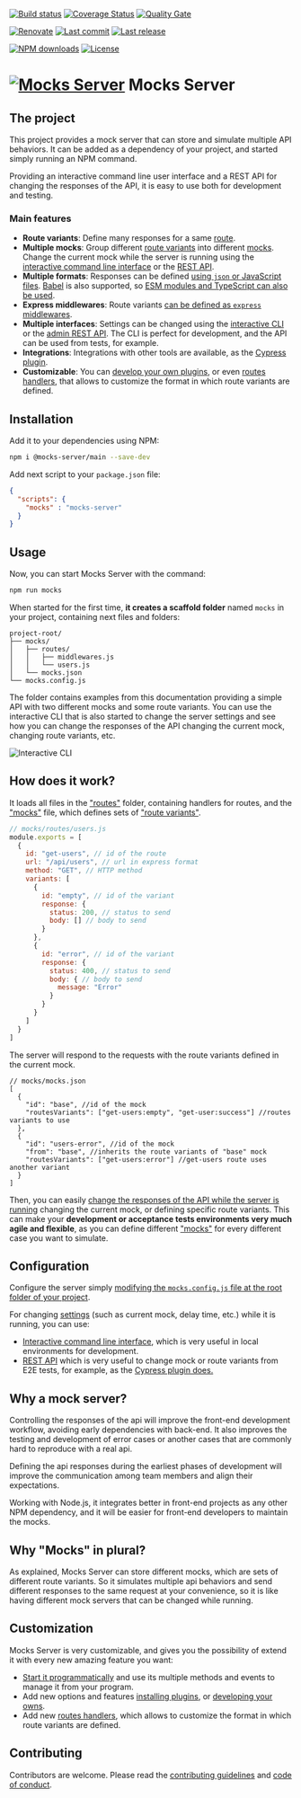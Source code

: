 [![Build status][build-image]][build-url] [![Coverage Status][coveralls-image]][coveralls-url] [![Quality Gate][quality-gate-image]][quality-gate-url]

[![Renovate](https://img.shields.io/badge/renovate-enabled-brightgreen.svg)](https://renovatebot.com) [![Last commit][last-commit-image]][last-commit-url] [![Last release][release-image]][release-url] 

[![NPM downloads][npm-downloads-image]][npm-downloads-url] [![License][license-image]][license-url]

# [![Mocks Server][logo-url]][website-url] Mocks Server

## The project

This project provides a mock server that can store and simulate multiple API behaviors. It can be added as a dependency of your project, and started simply running an NPM command.

Providing an interactive command line user interface and a REST API for changing the responses of the API, it is easy to use both for development and testing.

### Main features

* __Route variants__: Define many responses for a same [route](https://www.mocks-server.org/docs/get-started-routes).
* __Multiple mocks__: Group different [route variants](https://www.mocks-server.org/docs/get-started-routes) into different [mocks](https://www.mocks-server.org/docs/get-started-mocks). Change the current mock while the server is running using the [interactive command line interface](https://www.mocks-server.org/docs/plugins-inquirer-cli) or the [REST API](https://www.mocks-server.org/docs/plugins-admin-api).
* __Multiple formats__: Responses can be defined [using `json` or JavaScript files](https://www.mocks-server.org/docs/guides-organizing-files). [Babel](https://babeljs.io/) is also supported, so [ESM modules and TypeScript can also be used](https://www.mocks-server.org/docs/guides-using-babel).
* __Express middlewares__: Route variants [can be defined as `express` middlewares](https://www.mocks-server.org/docs/guides-using-middlewares).
* __Multiple interfaces__: Settings can be changed using the [interactive CLI](https://www.mocks-server.org/docs/plugins-inquirer-cli) or the [admin REST API](https://www.mocks-server.org/docs/plugins-admin-api). The CLI is perfect for development, and the API can be used from tests, for example.
* __Integrations__: Integrations with other tools are available, as the [Cypress plugin](https://www.mocks-server.org/docs/integrations-cypress).
* __Customizable__: You can [develop your own plugins](https://www.mocks-server.org/docs/plugins-developing-plugins), or even [routes handlers](https://www.mocks-server.org/docs/api-routes-handler), that allows to customize the format in which route variants are defined.

## Installation

Add it to your dependencies using NPM:

```bash
npm i @mocks-server/main --save-dev
```

Add next script to your `package.json` file:

```json
{
  "scripts": {
    "mocks" : "mocks-server"
  }
}
```

## Usage

Now, you can start Mocks Server with the command:

```bash
npm run mocks
```

When started for the first time, __it creates a scaffold folder__ named `mocks` in your project, containing next files and folders:

```
project-root/
├── mocks/
│   ├── routes/
│   │   ├── middlewares.js
│   │   └── users.js
│   └── mocks.json
└── mocks.config.js
```

The folder contains examples from this documentation providing a simple API with two different mocks and some route variants. You can use the interactive CLI that is also started to change the server settings and see how you can change the responses of the API changing the current mock, changing route variants, etc.

![Interactive CLI][inquirer-cli-image]

## How does it work?

It loads all files in the ["routes"](https://www.mocks-server.org/docs/get-started-routes) folder, containing handlers for routes, and the ["mocks"](https://www.mocks-server.org/docs/get-started-mocks) file, which defines sets of ["route variants"](https://www.mocks-server.org/docs/get-started-routes).

```js
// mocks/routes/users.js
module.exports = [
  {
    id: "get-users", // id of the route
    url: "/api/users", // url in express format
    method: "GET", // HTTP method
    variants: [
      {
        id: "empty", // id of the variant
        response: {
          status: 200, // status to send
          body: [] // body to send
        }
      },
      {
        id: "error", // id of the variant
        response: {
          status: 400, // status to send
          body: { // body to send
            message: "Error"
          }
        }
      }
    ]
  }
]
```

The server will respond to the requests with the route variants defined in the current mock.

```jsonc
// mocks/mocks.json
[
  {
    "id": "base", //id of the mock
    "routesVariants": ["get-users:empty", "get-user:success"] //routes variants to use
  },
  {
    "id": "users-error", //id of the mock
    "from": "base", //inherits the route variants of "base" mock
    "routesVariants": ["get-users:error"] //get-users route uses another variant
  }
]
```

Then, you can easily [change the responses of the API while the server is running](#configuration) changing the current mock, or defining specific route variants. This can make your __development or acceptance tests environments very much agile and flexible__, as you can define different ["mocks"](https://www.mocks-server.org/docs/get-started-mocks) for every different case you want to simulate.

## Configuration

Configure the server simply [modifying the `mocks.config.js` file at the root folder of your project](https://www.mocks-server.org/docs/configuration-file).

For changing [settings](https://www.mocks-server.org/docs/configuration-options) (such as current mock, delay time, etc.) while it is running, you can use:
* [Interactive command line interface](https://www.mocks-server.org/docs/plugins-inquirer-cli), which is very useful in local environments for development.
* [REST API](https://www.mocks-server.org/docs/plugins-admin-api) which is very useful to change mock or route variants from E2E tests, for example, as the [Cypress plugin does.](https://www.mocks-server.org/docs/integrations-cypress)

## Why a mock server?

Controlling the responses of the api will improve the front-end development workflow, avoiding early dependencies with back-end. It also improves the testing and development of error cases or another cases that are commonly hard to reproduce with a real api.

Defining the api responses during the earliest phases of development will improve the communication among team members and align their expectations.

Working with Node.js, it integrates better in front-end projects as any other NPM dependency, and it will be easier for front-end developers to maintain the mocks.

## Why "Mocks" in plural?

As explained, Mocks Server can store different mocks, which are sets of different route variants. So it simulates multiple api behaviors and send different responses to the same request at your convenience, so it is like having different mock servers that can be changed while running.

## Customization

Mocks Server is very customizable, and gives you the possibility of extend it with every new amazing feature you want:

- [Start it programmatically](https://www.mocks-server.org/docs/api-programmatic-usage) and use its multiple methods and events to manage it from your program.
- Add new options and features [installing plugins](https://www.mocks-server.org/docs/plugins-adding-plugins), or [developing your owns](https://www.mocks-server.org/docs/plugins-developing-plugins).
- Add new [routes handlers](https://www.mocks-server.org/docs/api-routes-handler), which allows to customize the format in which route variants are defined.


## Contributing

Contributors are welcome.
Please read the [contributing guidelines](.github/CONTRIBUTING.md) and [code of conduct](.github/CODE_OF_CONDUCT.md).

[website-url]: https://www.mocks-server.org
[logo-url]: https://www.mocks-server.org/img/logo_120.png
[inquirer-cli-image]: https://www.mocks-server.org/img/inquirer-cli.gif

[coveralls-image]: https://coveralls.io/repos/github/mocks-server/main/badge.svg
[coveralls-url]: https://coveralls.io/github/mocks-server/main
[build-image]: https://github.com/mocks-server/main/workflows/build/badge.svg?branch=master
[build-url]: https://github.com/mocks-server/main/actions?query=workflow%3Abuild+branch%3Amaster
[last-commit-image]: https://img.shields.io/github/last-commit/mocks-server/main.svg
[last-commit-url]: https://github.com/mocks-server/main/commits
[license-image]: https://img.shields.io/npm/l/@mocks-server/main.svg
[license-url]: https://github.com/mocks-server/main/blob/master/LICENSE
[npm-downloads-image]: https://img.shields.io/npm/dm/@mocks-server/main.svg
[npm-downloads-url]: https://www.npmjs.com/package/@mocks-server/main
[quality-gate-image]: https://sonarcloud.io/api/project_badges/measure?project=mocks-server_main&metric=alert_status
[quality-gate-url]: https://sonarcloud.io/dashboard?id=mocks-server_main
[release-image]: https://img.shields.io/github/release-date/mocks-server/main.svg
[release-url]: https://github.com/mocks-server/main/releases
